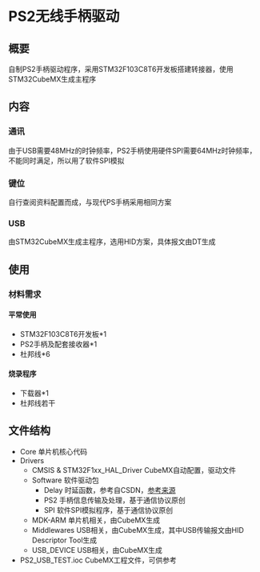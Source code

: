 # PS2无线手柄驱动
## 概要
自制PS2手柄驱动程序，采用STM32F103C8T6开发板搭建转接器，使用STM32CubeMX生成主程序
## 内容
### 通讯
由于USB需要48MHz的时钟频率，PS2手柄使用硬件SPI需要64MHz时钟频率，不能同时满足，所以用了软件SPI模拟
### 键位
自行查阅资料配置而成，与现代PS手柄采用相同方案
### USB
由STM32CubeMX生成主程序，选用HID方案，具体报文由DT生成

## 使用
### 材料需求
#### 平常使用
- STM32F103C8T6开发板*1
- PS2手柄及配套接收器*1
- 杜邦线*6
#### 烧录程序
- 下载器*1
- 杜邦线若干

## 文件结构
- Core 单片机核心代码
- Drivers
  - CMSIS & STM32F1xx_HAL_Driver CubeMX自动配置，驱动文件
  - Software 软件驱动包
    - Delay 时延函数，参考自CSDN，[参考来源](https://blog.csdn.net/zhijianqifei/article/details/127796211)
    - PS2 手柄信息传输及处理，基于通信协议原创
    - SPI 软件SPI模拟程序，基于通信协议原创
  - MDK-ARM 单片机相关，由CubeMX生成
  - Middlewares USB相关，由CubeMX生成，其中USB传输报文由HID Descriptor Tool生成
  - USB_DEVICE USB相关，由CubeMX生成
- PS2_USB_TEST.ioc CubeMX工程文件，可供参考

